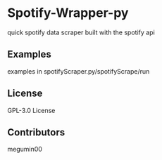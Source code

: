 # Spotify-Wrapper-py
quick spotify data scraper built with the spotify api

## Examples
examples in spotifyScraper.py/spotifyScrape/run

## License
GPL-3.0 License

## Contributors
megumin00

